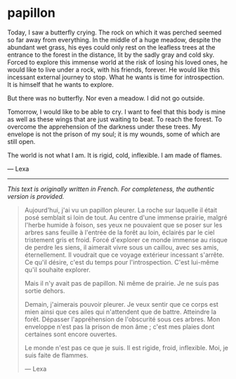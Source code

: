 # papillon

Today, I saw a butterfly crying. The rock on which it was perched seemed so far away from everything.
In the middle of a huge meadow, despite the abundant wet grass, his eyes could only rest on the leafless trees at the entrance to the forest in the distance, lit by the sadly gray and cold sky.
Forced to explore this immense world at the risk of losing his loved ones, he would like to live under a rock, with his friends, forever.
He would like this incessant external journey to stop. What he wants is time for introspection. It is himself that he wants to explore.

But there was no butterfly. Nor even a meadow. I did not go outside.

Tomorrow, I would like to be able to cry. I want to feel that this body is mine as well as these wings that are just waiting to beat. To reach the forest. To overcome the apprehension of the darkness under these trees. My envelope is not the prison of my soul; it is my wounds, some of which are still open.

The world is not what I am. It is rigid, cold, inflexible. I am made of flames.

— Lexa

---

*This text is originally written in French. For completeness, the authentic version is provided.*

> Aujourd'hui, j'ai vu un papillon pleurer. La roche sur laquelle il était posé semblait si loin de tout.
> Au centre d'une immense prairie, malgré l'herbe humide à foison, ses yeux ne pouvaient que se poser sur les arbres sans feuille à l'entrée de la forêt au loin, éclairés par le ciel tristement gris et froid. 
> Forcé d'explorer ce monde immense au risque de perdre les siens, il aimerait vivre sous un caillou, avec ses amis, éternellement.
> Il voudrait que ce voyage extérieur incessant s'arrête. Ce qu'il désire, c'est du temps pour l'introspection. C'est lui-même qu'il souhaite explorer.
>
> Mais il n'y avait pas de papillon. Ni même de prairie. Je ne suis pas sortie dehors.
>
> Demain, j'aimerais pouvoir pleurer. Je veux sentir que ce corps est mien ainsi que ces ailes qui n'attendent que de battre. Atteindre la forêt. Dépasser l'appréhension de l'obscurité sous ces arbres. Mon enveloppe n'est pas la prison de mon âme ; c'est mes plaies dont certaines sont encore ouvertes.
>
> Le monde n'est pas ce que je suis. Il est rigide, froid, inflexible. Moi, je suis faite de flammes.
>
> — Lexa
